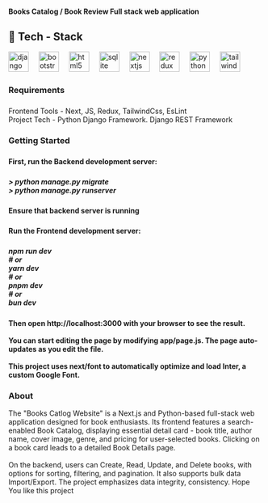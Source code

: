 <h4 align="left">Books Catalog / Book Review Full stack web application</h4>
<div align="left">
</div>

###

<h2 align="left">🎯 Tech - Stack</h2>


<div align="left">
  <img src="https://cdn.jsdelivr.net/gh/devicons/devicon/icons/django/django-plain.svg" height="40" alt="django logo"  />
  <img width="12" />
  <img src="https://cdn.jsdelivr.net/gh/devicons/devicon/icons/bootstrap/bootstrap-original.svg" height="40" alt="bootstrap logo"  />
  <img width="12" />
  <img src="https://cdn.jsdelivr.net/gh/devicons/devicon/icons/html5/html5-original.svg" height="40" alt="html5 logo"  />
  <img width="12" />
  <img src="https://cdn.jsdelivr.net/gh/devicons/devicon/icons/sqlite/sqlite-original.svg" height="40" alt="sqlite logo"  />
  <img width="12" />
  <img src="https://cdn.jsdelivr.net/gh/devicons/devicon/icons/nextjs/nextjs-original.svg" height="40" alt="nextjs logo"  />
  <img width="12" />
  <img src="https://cdn.jsdelivr.net/gh/devicons/devicon/icons/redux/redux-original.svg" height="40" alt="redux logo"  />
  <img width="12" />
  <img src="https://cdn.jsdelivr.net/gh/devicons/devicon/icons/python/python-original.svg" height="40" alt="python logo"  />
  <img width="12" />
  <img src="https://cdn.jsdelivr.net/gh/devicons/devicon/icons/tailwindcss/tailwindcss-original-wordmark.svg" height="40" alt="tailwindcss logo"  />
</div>

###

<h3 align="left">Requirements</h3>

###

<p align="left">Frontend Tools - Next, JS,  Redux, TailwindCss, EsLint <br>Project Tech - Python Django Framework. Django REST Framework</p>

###

<h3 align="left">Getting Started</h3>

###

<h4 align="left">First, run the Backend development server:</h4>

###

<h5 align="left">> python manage.py migrate<br>> python manage.py runserver</h5>

###

<h4 align="left">Ensure that backend server is running</h4>

###

<h4 align="left">Run the Frontend development server:</h4>

###

<h5 align="left">npm run dev<br># or<br>yarn dev<br># or<br>pnpm dev<br># or<br>bun dev</h5>

###

<h4 align="left">Then open http://localhost:3000 with your browser to see the result.<br><br>You can start editing the page by modifying app/page.js. The page auto-updates as you edit the file.<br><br>This project uses next/font to automatically optimize and load Inter, a custom Google Font.</h4>

###
<h3 align="left">About</h3>

<p align="left">The "Books Catlog Website" is a Next.js and Python-based full-stack web application designed for book enthusiasts. Its frontend features a search-enabled Book Catalog, displaying essential detail card - book title, author name, cover image, genre, and pricing for user-selected books. Clicking on a book card leads to a detailed Book Details page.<br><br>On the backend, users can Create, Read, Update, and Delete books, with options for sorting, filtering, and pagination. It also supports bulk data Import/Export. The project emphasizes data integrity, consistency. Hope You like this project</p>

###
</div>
</div>
